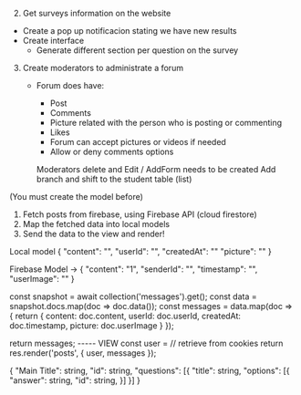 2. Get surveys information on the website 
 - Create a pop up notificacion stating we have new results 
 - Create interface 
    - Generate different section per question on the survey 


3. Create moderators to administrate a forum 
    - Forum does have:
        - Post
        - Comments 
        - Picture related with the person who is posting or commenting 
        - Likes 
        - Forum can accept pictures or videos if needed 
        - Allow or deny comments options 


      Moderators delete and Edit / AddForm needs to be created
      Add branch and shift to the student table (list)

(You must create the model before)
1. Fetch posts from firebase, using Firebase API (cloud firestore)
2. Map the fetched data into local models
3. Send the data to the view and render!

Local model
{
  "content": "",
  "userId": "",
  "createdAt": ""
  "picture": ""
}

Firebase Model ->
{
  "content": "1",
  "senderId": "",
  "timestamp": "",
  "userImage": ""
}

const snapshot = await collection('messages').get();
const data = snapshot.docs.map(doc => doc.data());
const messages = data.map(doc => {
  return {
    content: doc.content,
    userId: doc.userId,
    createdAt: doc.timestamp,
    picture: doc.userImage
  }
});

return messages;
----- VIEW
const user = // retrieve from cookies
return res.render('posts', { user, messages });
        
{
  "Main Title": string,
  "id": string,
  "questions": 
  [{
    "title": string,
    "options": 
    [{
      "answer": string,
      "id": string,
    }]
  }]
}